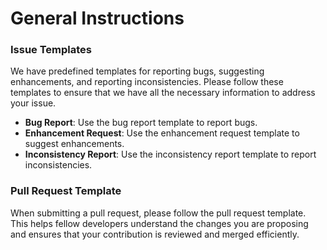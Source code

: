 # General Instructions

### Issue Templates

We have predefined templates for reporting bugs, suggesting enhancements, and reporting inconsistencies. Please follow these templates to ensure that we have all the necessary information to address your issue.

- **Bug Report**: Use the bug report template to report bugs.
- **Enhancement Request**: Use the enhancement request template to suggest enhancements.
- **Inconsistency Report**: Use the inconsistency report template to report inconsistencies.

### Pull Request Template

When submitting a pull request, please follow the pull request template. This helps fellow developers understand the changes you are proposing and ensures that your contribution is reviewed and merged efficiently.